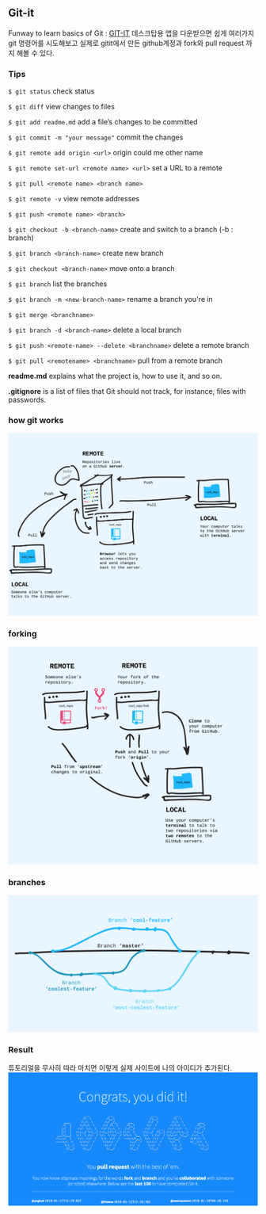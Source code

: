 ## Git-it

Funway to learn basics of Git : [GIT-IT](https://github.com/jlord/git-it-electron) 데스크탑용 앱을 다운받으면 쉽게 여러가지 git 명령어를 시도해보고 실제로 gitit에서 만든 github계정과 fork와 pull request 까지 해볼 수 있다.

### Tips

`$ git status`   check status

`$ git diff`   view changes to files

`$ git add readme.md`	add a file’s changes to be committed

`$ git commit -m "your message"` commit the changes

`$ git remote add origin <url>`   origin could me other name

`$ git remote set-url <remote name> <url>` 	set a URL to a remote

`$ git pull <remote name> <branch name>` 

`$ git remote -v`	view remote addresses

`$ git push <remote name> <branch>`

`$ git checkout -b <branch-name>` create and switch to a branch (-b : branch)

`$ git branch <branch-name>` create new branch

`$ git checkout <branch-name>` move onto a branch

`$ git branch` list the branches

`$ git branch -m <new-branch-name>` rename a branch you're in

`$ git merge <branchname>`

`$ git branch -d <branch-name>` delete a local branch

`$ git push <remote-name> --delete <branchname>` delete a remote branch

`$ git pull <remotename> <branchname>` pull from a remote branch

**readme.md** explains what the project is, how to use it, and so on.

**.gitignore** is a list of files that Git should not track, for instance, files with passwords.


### how git works
![how git works-screenshot](img/gitit01.png "gitit screenshot")

### forking
![how fork works-screenshot](img/gitit02.png "gitit screenshot")

### branches
![how branches work-screenshot](img/gitit03.png "gitit screenshot")


### Result
튜토리얼을 무사히 따라 마치면 이렇게 실제 사이트에 나의 아이디가 추가된다.
![gitit-result-screenshot](img/gitit04.png "gitit screenshot")

